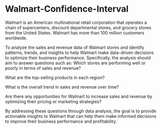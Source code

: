 # Walmart-Confidence-Interval
Walmart is an American multinational retail corporation that operates a chain of supercenters, discount departmental stores, and grocery stores from the United States. Walmart has more than 100 million customers worldwide.

To analyze the sales and revenue data of Walmart stores and identify patterns, trends, and insights to help Walmart make data-driven decisions to optimize their business performance. Specifically, the analysis should aim to answer questions such as:
Which stores are performing well or poorly in terms of sales and revenue?

What are the top-selling products in each region?

What is the overall trend in sales and revenue over time?

Are there any opportunities for Walmart to increase sales and revenue by optimizing their pricing or marketing strategies?

By addressing these questions through data analysis, the goal is to provide actionable insights to Walmart that can help them make informed decisions to improve their business performance and profitability.

